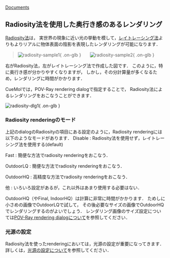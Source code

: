 [Documents](../../Documents)

## Radiosity法を使用した奥行き感のあるレンダリング
[Radiosity法](http://ja.wikipedia.org/wiki/%E3%83%A9%E3%82%B8%E3%82%AA%E3%82%B7%E3%83%86%E3%82%A3)は，
実世界の現象に近い光の挙動を模して，[レイトレーシング法](http://ja.wikipedia.org/wiki/%E3%83%AC%E3%82%A4%E3%83%88%E3%83%AC%E3%83%BC%E3%82%B7%E3%83%B3%E3%82%B0)よりもよりリアルに物体表面の陰影を表現したレンダリングが可能になります．


>![radiosity-sample1](../../assets/images/cuemol2/Radiosity/radiosity-sample1.png){ .on-glb }　　![radiosity-sample2](../../assets/images/cuemol2/Radiosity/radiosity-sample2.png){ .on-glb }

右がRadiosity法，左がレイトレーシング法で作成した図です．
このように，特に奥行き感が分かりやすくなりますが，
しかし，その分計算量が多くなるため，レンダリングに時間がかかります．

CueMolでは，POV-Ray rendering dialogで指定することで，
Radiosity法によるレンダリングをおこなうことができます．


![radiosity-dlg1](../../assets/images/cuemol2/Radiosity/radiosity-dlg1.png){ .on-glb }


### Radiosity renderingのモード
上記のdialogのRadiosityの項目にある設定のように，Radiosity renderingには以下のようなモードがあります．
Disable
:   Radiosity法を使用せず，レイトレーシング法を使用する(default)

Fast
:   簡便な方法でradiosity renderingをおこなう．

OutdoorLQ
:   簡便な方法でradiosity renderingをおこなう．

OutdoorHQ
:   高精度な方法でradiosity renderingをおこなう．

他
:   いろいろ設定があるが，これ以外はあまり使用する必要はない．




OutdoorHQ（やFinal, IndoorHQ）は計算に非常に時間がかかります．
ためしに小さめの画像でOutdoorLQで試して，
その後必要なサイズの画像でOutdoorHQでレンダリングするのがよいでしょう．
レンダリング画像のサイズ設定については[POV-Ray rendering dialogについて](../../cuemol2/POVRayRenderDialog)を参照してください．

### 光源の設定
Radiosity法を使ったrenderingにおいては，光源の設定が重要になってきます．詳しくは，[光源の設定について](../../cuemol2/POVRayRenderLighting)を参照してください．
